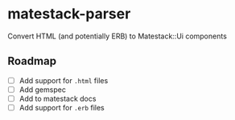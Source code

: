 # matestack-parser
Convert HTML (and potentially ERB) to Matestack::Ui components

## Roadmap

- [ ] Add support for `.html` files
- [ ] Add gemspec
- [ ] Add to matestack docs
- [ ] Add support for `.erb` files
